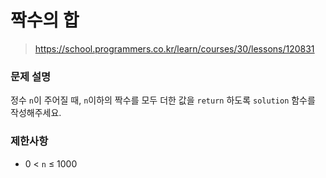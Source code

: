 # 짝수의 합

> https://school.programmers.co.kr/learn/courses/30/lessons/120831

### 문제 설명

정수 `n`이 주어질 때, `n`이하의 짝수를 모두 더한 값을 `return` 하도록 `solution` 함수를 작성해주세요.

### 제한사항

- 0 < `n` ≤ 1000
